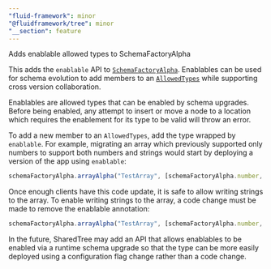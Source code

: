 ```yaml
---
"fluid-framework": minor
"@fluidframework/tree": minor
"__section": feature
---
```

Adds enablable allowed types to SchemaFactoryAlpha

This adds the `enablable` API to [`SchemaFactoryAlpha`](https://fluidframework.com/docs/api/fluid-framework/schemafactoryalpha-class).
Enablables can be used for schema evolution to add members to an [`AllowedTypes`](https://fluidframework.com/docs/api/fluid-framework/allowedtypes-typealias) while supporting cross version collaboration.

Enablables are allowed types that can be enabled by schema upgrades.
Before being enabled, any attempt to insert or move a node to a location which requires the enablement for its type to be valid will throw an error.

To add a new member to an `AllowedTypes`, add the type wrapped by `enablable`.
For example, migrating an array which previously supported only numbers to support both numbers and strings would start by deploying a version of the app using `enablable`:
```typescript
schemaFactoryAlpha.arrayAlpha("TestArray", [schemaFactoryAlpha.number, schemaFactoryAlpha.enablable(schemaFactoryAlpha.string)]);
```

Once enough clients have this code update, it is safe to allow writing strings to the array.
To enable writing strings to the array, a code change must be made to remove the enablable annotation:
```typescript
schemaFactoryAlpha.arrayAlpha("TestArray", [schemaFactoryAlpha.number, schemaFactoryAlpha.string]);
```

In the future, SharedTree may add an API that allows enablables to be enabled via a runtime schema upgrade so that the type can be more easily deployed using a configuration flag change rather than a code change.
